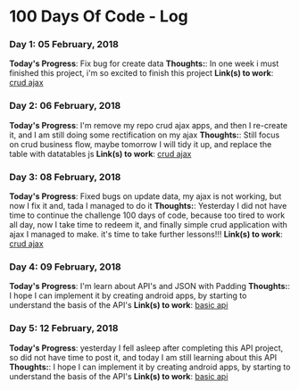 # 100 Days Of Code - Log
### Day 1: 05 February, 2018

**Today's Progress**: Fix bug for create data
**Thoughts:**: In one week i must finished this project, i'm so excited to finish this project
**Link(s) to work**: [crud ajax](https://github.com/wlnoor/crud-ajax.git)

### Day 2: 06 February, 2018

**Today's Progress**: I'm remove my repo crud ajax apps, and then I re-create it, and I am still doing some rectification on my ajax
**Thoughts:**: Still focus on crud business flow, maybe tomorrow I will tidy it up, and replace the table with datatables js
**Link(s) to work**: [crud ajax](https://github.com/wlnoor/crud-ajax.git)

### Day 3: 08 February, 2018

**Today's Progress**: Fixed bugs on update data, my ajax is not working, but now I fix it and, tada I managed to do it
**Thoughts:**: Yesterday I did not have time to continue the challenge 100 days of code, because too tired to work all day, now I take time to redeem it, and finally simple crud application with ajax I managed to make. it's time to take further lessons!!!
**Link(s) to work**: [crud ajax](https://github.com/wlnoor/crud-ajax.git)

### Day 4: 09 February, 2018

**Today's Progress**: I'm learn about API's and JSON with Padding
**Thoughts:**: I hope I can implement it by creating android apps, by starting to understand the basis of the API's
**Link(s) to work**: [basic api](https://github.com/wlnoor/basic-api.git)

### Day 5: 12 February, 2018

**Today's Progress**: yesterday I fell asleep after completing this API project, so did not have time to post it, and today I am still learning about this API
**Thoughts:**: I hope I can implement it by creating android apps, by starting to understand the basis of the API's
**Link(s) to work**: [basic api](https://github.com/wlnoor/basic-api.git)
